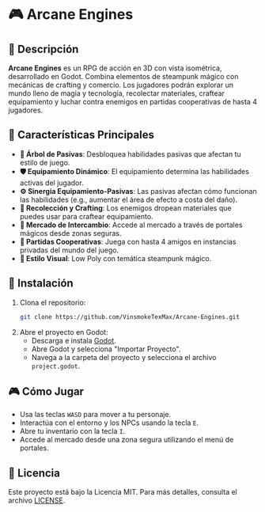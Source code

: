 # 🎮 Arcane Engines

## 📜 Descripción
**Arcane Engines** es un RPG de acción en 3D con vista isométrica, desarrollado en Godot. Combina elementos de steampunk mágico con mecánicas de crafting y comercio. Los jugadores podrán explorar un mundo lleno de magia y tecnología, recolectar materiales, craftear equipamiento y luchar contra enemigos en partidas cooperativas de hasta 4 jugadores.

## 🌟 Características Principales
- **🌲 Árbol de Pasivas**: Desbloquea habilidades pasivas que afectan tu estilo de juego.
- **🛡️ Equipamiento Dinámico**: El equipamiento determina las habilidades activas del jugador.
- **⚙️ Sinergia Equipamiento-Pasivas**: Las pasivas afectan cómo funcionan las habilidades (e.g., aumentar el área de efecto a costa del daño).
- **🔨 Recolección y Crafting**: Los enemigos dropean materiales que puedes usar para craftear equipamiento.
- **🏪 Mercado de Intercambio**: Accede al mercado a través de portales mágicos desde zonas seguras.
- **👥 Partidas Cooperativas**: Juega con hasta 4 amigos en instancias privadas del mundo del juego.
- **🎨 Estilo Visual**: Low Poly con temática steampunk mágico.

## 🚀 Instalación
1. Clona el repositorio:
	```bash
	git clone https://github.com/VinsmokeTexMax/Arcane-Engines.git
	```
2. Abre el proyecto en Godot:
	- Descarga e instala [Godot](https://godotengine.org/download).
	- Abre Godot y selecciona "Importar Proyecto".
	- Navega a la carpeta del proyecto y selecciona el archivo `project.godot`.

## 🎮 Cómo Jugar
- Usa las teclas `WASD` para mover a tu personaje.
- Interactúa con el entorno y los NPCs usando la tecla `E`.
- Abre tu inventario con la tecla `I`.
- Accede al mercado desde una zona segura utilizando el menú de portales.

## 📄 Licencia
Este proyecto está bajo la Licencia MIT. Para más detalles, consulta el archivo [LICENSE](LICENSE).
